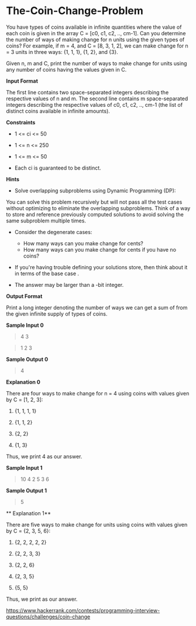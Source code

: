 # The-Coin-Change-Problem

You have  types of coins available in infinite quantities where the value of each coin is given in the array C = [c0, c1, c2, .., cm-1]. Can you determine the number of ways of making change for n units using the given types of coins? For example, if m = 4, and C = [8, 3, 1, 2], we can make change for n = 3 units in three ways: {1, 1, 1}, {1, 2}, and {3}.

Given n, m and C, print the number of ways to make change for  units using any number of coins having the values given in C.

**Input Format**

The first line contains two space-separated integers describing the respective values of n and m. 
The second line contains m space-separated integers describing the respective values of c0, c1, c2, .., cm-1 (the list of distinct coins available in infinite amounts).

**Constraints**

- 1 <= ci <= 50

- 1 <= n <= 250

- 1 <= m <= 50

- Each ci is guaranteed to be distinct.

**Hints**

- Solve overlapping subproblems using Dynamic Programming (DP):

You can solve this problem recursively but will not pass all the test cases without optimizing to eliminate the overlapping subproblems. Think of a way to store and reference previously computed solutions to avoid solving the same subproblem multiple times.

- Consider the degenerate cases: 
    - How many ways can you make change for  cents?
    - How many ways can you make change for  cents if you have no coins?

- If you're having trouble defining your solutions store, then think about it in terms of the base case .

- The answer may be larger than a -bit integer.

**Output Format**

Print a long integer denoting the number of ways we can get a sum of  from the given infinite supply of  types of coins.

**Sample Input 0**

> 4 3

> 1 2 3

**Sample Output 0**

> 4

**Explanation 0**

There are four ways to make change for n = 4 using coins with values given by C = [1, 2, 3]:

1. {1, 1, 1, 1}

2. {1, 1, 2}

3. {2, 2}

4. {1, 3}

Thus, we print 4 as our answer.

**Sample Input 1**

> 10 4
> 2 5 3 6

**Sample Output 1**

> 5

** Explanation 1**

There are five ways to make change for  units using coins with values given by C = {2, 3, 5, 6}:

1. {2, 2, 2, 2, 2}

2. {2, 2, 3, 3}

3. {2, 2, 6}

4. {2, 3, 5}

5. {5, 5}


Thus, we print  as our answer.

https://www.hackerrank.com/contests/programming-interview-questions/challenges/coin-change
